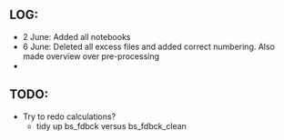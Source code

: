 ## LOG:
- 2 June: Added all notebooks
- 6 June: Deleted all excess files and added correct numbering. Also made overview over pre-processing
- 

## TODO:
- Try to redo calculations? 
  - tidy up bs_fdbck versus bs_fdbck_clean